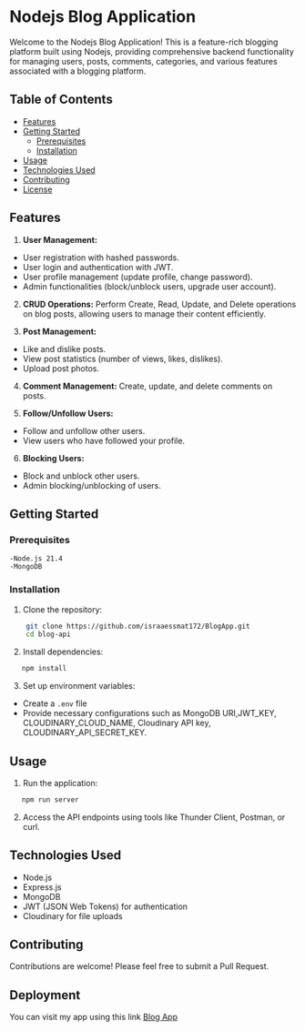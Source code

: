 # Nodejs Blog Application

Welcome to the Nodejs Blog Application! This is a feature-rich blogging platform built using Nodejs, providing comprehensive backend functionality for managing users, posts, comments, categories, and various features associated with a blogging platform.

## Table of Contents

- [Features](#features)
- [Getting Started](#getting-started)
  - [Prerequisites](#prerequisites)
  - [Installation](#installation)
- [Usage](#usage)
- [Technologies Used](#technologies-used)
- [Contributing](#contributing)
- [License](#license)

## Features

1. **User Management:** 
- User registration with hashed passwords.
- User login and authentication with JWT.
- User profile management (update profile, change password).
- Admin functionalities (block/unblock users, upgrade user account).

2. **CRUD Operations:** Perform Create, Read, Update, and Delete operations on blog posts, allowing users to manage their content efficiently.

3. **Post Management:**
- Like and dislike posts.
- View post statistics (number of views, likes, dislikes).
- Upload post photos.
  
4. **Comment Management:** Create, update, and delete comments on posts.

5. **Follow/Unfollow Users:** 
- Follow and unfollow other users.
- View users who have followed your profile.

6. **Blocking Users:** 
- Block and unblock other users.
- Admin blocking/unblocking of users.

## Getting Started

 ### Prerequisites
    -Node.js 21.4
    -MongoDB

 ### Installation

1. Clone the repository:

```bash
    git clone https://github.com/israaessmat172/BlogApp.git
    cd blog-api
```

2. Install dependencies:

```bash
   npm install
```
3. Set up environment variables:

- Create a `.env` file 
- Provide necessary configurations such as MongoDB URI,JWT_KEY, CLOUDINARY_CLOUD_NAME, Cloudinary API key, CLOUDINARY_API_SECRET_KEY.

## Usage

1. Run the application:

```bash
   npm run server
```

2. Access the API endpoints using tools like Thunder Client, Postman, or curl.

## Technologies Used
- Node.js
- Express.js
- MongoDB
- JWT (JSON Web Tokens) for authentication
- Cloudinary for file uploads

## Contributing
Contributions are welcome! Please feel free to submit a Pull Request.

## Deployment
You can visit my app using this link
[Blog App](https://blogapp-ecv2.onrender.com)

